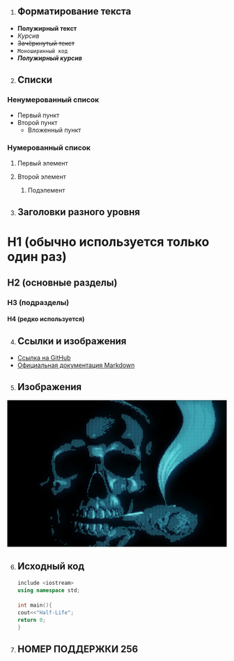 1. ##  Форматирование текста

- **Полужирный текст**
- *Курсив*
- ~~Зачёркнутый текст~~
- `Моноширинный код`
- ***Полужирный курсив***

2. ##  Списки

### Ненумерованный список
- Первый пункт
- Второй пункт
  - Вложенный пункт

### Нумерованный список
1. Первый элемент
2. Второй элемент
   1. Подэлемент

3. ##  Заголовки разного уровня

# H1 (обычно используется только один раз)
## H2 (основные разделы)
### H3 (подразделы)
#### H4 (редко используется)

4. ##  Ссылки и изображения

- [Ссылка на GitHub](https://github.com)
- [Официальная документация Markdown](https://www.markdownguide.org/)

5. ## Изображения
![Крути скелед](images/Horizontal.jpg)

6. ## Исходный код
   ```C++
   include <iostream>
   using namespace std;

   int main(){
   cout<<"Half-Life";
   return 0;
   }
7. ## НОМЕР ПОДДЕРЖКИ 256
